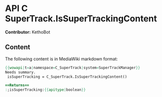 # API C SuperTrack.IsSuperTrackingContent

**Contributor:** KethoBot

## Content

The following content is in MediaWiki markdown format:

```mediawiki
{{wowapi|t=a|namespace=C_SuperTrack|system=SuperTrackManager}}
Needs summary.
 isSuperTracking = C_SuperTrack.IsSuperTrackingContent()

==Returns==
:;isSuperTracking:{{apitype|boolean}}
```